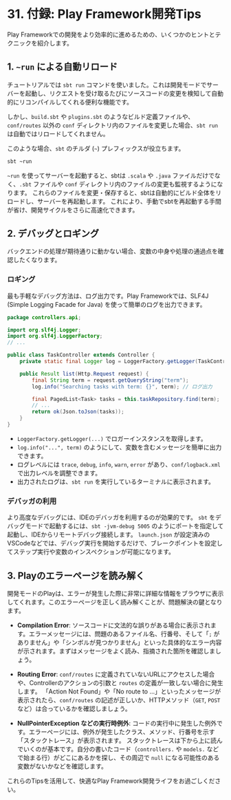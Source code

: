 # 31. 付録: Play Framework開発Tips

Play Frameworkでの開発をより効率的に進めるための、いくつかのヒントとテクニックを紹介します。

## 1. `~run` による自動リロード

チュートリアルでは `sbt run` コマンドを使いました。これは開発モードでサーバーを起動し、リクエストを受け取るたびにソースコードの変更を検知して自動的にリコンパイルしてくれる便利な機能です。

しかし、`build.sbt` や `plugins.sbt` のようなビルド定義ファイルや、`conf/routes` 以外の `conf` ディレクトリ内のファイルを変更した場合、`sbt run` は自動ではリロードしてくれません。

このような場合、`sbt` のチルダ (`~`) プレフィックスが役立ちます。

```bash
sbt ~run
```

`~run` を使ってサーバーを起動すると、sbtは `.scala` や `.java` ファイルだけでなく、`.sbt` ファイルや `conf` ディレクトリ内のファイルの変更も監視するようになります。
これらのファイルを変更・保存すると、sbtは自動的にビルド全体をリロードし、サーバーを再起動します。
これにより、手動でsbtを再起動する手間が省け、開発サイクルをさらに高速化できます。

## 2. デバッグとロギング

バックエンドの処理が期待通りに動かない場合、変数の中身や処理の通過点を確認したくなります。

### ロギング
最も手軽なデバッグ方法は、ログ出力です。Play Frameworkでは、SLF4J (Simple Logging Facade for Java) を使って簡単のログを出力できます。

```java
package controllers.api;

import org.slf4j.Logger;
import org.slf4j.LoggerFactory;
// ...

public class TaskController extends Controller {
    private static final Logger log = LoggerFactory.getLogger(TaskController.class);

    public Result list(Http.Request request) {
        final String term = request.getQueryString("term");
        log.info("Searching tasks with term: {}", term); // ログ出力

        final PagedList<Task> tasks = this.taskRepository.find(term);
        // ...
        return ok(Json.toJson(tasks));
    }
}
```
- `LoggerFactory.getLogger(...)` でロガーインスタンスを取得します。
- `log.info("...", term)` のようにして、変数を含むメッセージを簡単に出力できます。
- ログレベルには `trace`, `debug`, `info`, `warn`, `error` があり、`conf/logback.xml` で出力レベルを調整できます。
- 出力されたログは、`sbt run` を実行しているターミナルに表示されます。

### デバッガの利用
より高度なデバッグには、IDEのデバッガを利用するのが効果的です。
`sbt` をデバッグモードで起動するには、`sbt -jvm-debug 5005` のようにポートを指定して起動し、IDEからリモートデバッグ接続します。
`launch.json` が設定済みのVSCodeなどでは、デバッグ実行を開始するだけで、ブレークポイントを設定してステップ実行や変数のインスペクションが可能になります。

## 3. Playのエラーページを読み解く

開発モードのPlayは、エラーが発生した際に非常に詳細な情報をブラウザに表示してくれます。このエラーページを正しく読み解くことが、問題解決の鍵となります。

- **Compilation Error**:
  ソースコードに文法的な誤りがある場合に表示されます。エラーメッセージには、問題のあるファイル名、行番号、そして「`;` がありません」や「シンボルが見つかりません」といった具体的なエラー内容が示されます。まずはメッセージをよく読み、指摘された箇所を確認しましょう。

- **Routing Error**:
  `conf/routes` に定義されていないURLにアクセスした場合や、Controllerのアクションの引数と `routes` の定義が一致しない場合に発生します。
  「Action Not Found」や「No route to ...」といったメッセージが表示されたら、`conf/routes` の記述が正しいか、HTTPメソッド（`GET`, `POST`など）は合っているかを確認しましょう。

- **NullPointerException などの実行時例外**:
  コードの実行中に発生した例外です。エラーページには、例外が発生したクラス、メソッド、行番号を示す「スタックトレース」が表示されます。
  スタックトレースは下から上に読んでいくのが基本です。自分の書いたコード（`controllers.` や `models.` などで始まる行）がどこにあるかを探し、その周辺で `null` になる可能性のある変数がないかなどを確認します。

これらのTipsを活用して、快適なPlay Framework開発ライフをお過ごしください。
